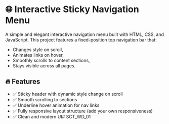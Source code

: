 # 🌐 Interactive Sticky Navigation Menu

A simple and elegant interactive navigation menu built with HTML, CSS, and JavaScript. This project features a fixed-position top navigation bar that:

- Changes style on scroll,
- Animates links on hover,
- Smoothly scrolls to content sections,
- Stays visible across all pages.

## 🔥 Features

- ✅ Sticky header with dynamic style change on scroll
- ✅ Smooth scrolling to sections
- ✅ Underline hover animation for nav links
- ✅ Fully responsive layout structure (add your own responsiveness)
- ✅ Clean and modern UI# SCT_WD_01
